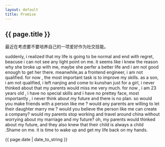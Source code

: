 ```yaml
---
layout: default
title: Promise
---
```


<h2>{{ page.title }}</h2>
<p class="important">最近在考虑要不要培养自己的一项爱好作为社交技能。</p>
<p class="siamess-left">suddenly, i realized that my life is going to be normal and end with regret, beacuse i can not see any light point on me. it seems like i knew the reason why she broke up with me, maybe she perfer a better life and i am not good enough to get her there. meanwhile,as a frontend engineer, i am not qualified. for now , the most important task is to improve my skills. as a son, i am not qualified, i left nanjing and come to kunshan just for a girl, i never thinked about that my parents would miss me very much. for now , i am 23 years old , i have no special skills and i have no prettey face, most importantly , i never think about my future and there is no plan. so would you make friends with a person like me ? would any parents are willing to let their daughter marry me ? would you believe the person like me can create a company? would my parents stop working and travel around china without worrying about my marriage and my future? oh, my parents would thinked about my future, and they also knew that their child is always a child .Shame on me. it is time to wake up and get my life back on my hands.</p>
















<p>{{ page.date | date_to_string }}</p>
